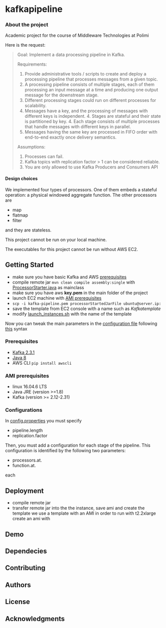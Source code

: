 # kafkapipeline

### About the project

Academic project for the course of Middleware Technologies at Polimi

Here is the request:


>Goal: 
>Implement a data processing pipeline in Kafka.
>
>Requirements: 
>1. Provide administrative tools / scripts to create and deploy a processing pipeline that processes
>messages from a given topic.
>2. A processing pipeline consists of multiple stages, each of them processing an input message
>at a time and producing one output message for the downstream stage.
>3. Different processing stages could run on different processes for scalability.
>4. Messages have a key, and the processing of messages with different keys is independent.
>    4. Stages are stateful and their state is partitioned by key.
>    4. Each stage consists of multiple processes that handle messages with different keys in
>       parallel.
>5. Messages having the same key are processed in FIFO order with end-to-end exactly once
>delivery semantics.
>
>Assumptions: 
>1. Processes can fail.
>2. Kafka topics with replication factor > 1 can be considered reliable.
>3. You are only allowed to use Kafka Producers and Consumers API


#### Design choices

We implemented four types of processors. 
One of them embeds a stateful operation: a physical windowed aggregate function. 
The other processors are
- map
- flatmap
- filter

and they are stateless.

This project cannot be run on your local machine. 

The executables for this project cannot be run without AWS EC2. 

## Getting Started

- make sure you have basic Kafka and AWS [prerequisites](#prerequisites)
- compile remote jar  `mvn clean compile assembly:single`  with [ProcessorStarter.java](/src/main/java/org/middleware/project/ProcessorStarter.java) as mainclass
- make sure you have aws **key.pem** in the main folder of the project
- launch EC2 machine with [AMI prerequisites](#ami-prerequisites)
- `scp -i kafka-pipeline.pem processorStartedJarFile ubuntu@server.ip:`
- save the template from EC2 console with a name such as *Kafkatemplate*
- modify [launch_instances.sh](launch_instances.sh) with the name of the template

Now you can tweak the main parameters in the [configuration file](resources/config.properties) following 
[this](#configurations) syntax


### Prerequisites 
- [Kafka 2.3.1](https://kafka.apache.org/downloads)
- [Java 8](https://www.java.com/it/download/help/index_installing.xml)
- AWS CLI `pip install awscli` 

### AMI prerequisites
- linux 16.04.6 LTS 
- Java JRE (version >=1.8) 
- Kafka (version >= 2.12-2.31)

### Configurations
In [config.properties](resources/config.properties) you must specify 
- pipeline.length
- replication.factor

Then, you must add a configuration for each stage of the pipeline. This configuration is identified by the following two
parameters:
- processors.at.<num>
- function.at.<num>

each

## Deployment 

- compile remote jar
- transfer remote jar into the the instance, save ami and create the template
we use a template with an AMI in order to run with t2.2xlarge
create an ami with 

## Demo

## Dependecies

## Contributing

## Authors

## License

## Acknowledgments





